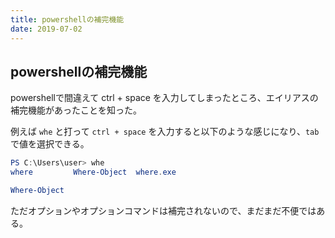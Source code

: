 ```yaml
---
title: powershellの補完機能
date: 2019-07-02
---
```


## powershellの補完機能

powershellで間違えて ctrl + space を入力してしまったところ、エイリアスの補完機能があったことを知った。

例えば `whe` と打って `ctrl + space` を入力すると以下のような感じになり、`tab` で値を選択できる。

```powershell
PS C:\Users\user> whe
where         Where-Object  where.exe

Where-Object
```

ただオプションやオプションコマンドは補完されないので、まだまだ不便ではある。
